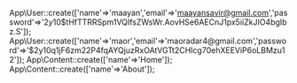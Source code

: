App\User::create(['name'=>'maayan','email'=>'maayansavir@gmail.com','password'=>'$2y$10$tHfTTRRSpm1VQIfsZWsWr.AovHSe6AECnJ1px5iiZkJIO4bgIbz.S']);
App\User::create(['name'=>'maor','email'=>'maoradar4@gmail.com','password'=>'$2y$10$q1jF6zm22P4fqAYQjuzRxOAtVGTt2CHIcg70ehXEEViP6oLBMzu12']);
App\Content::create(['name'=>'Home']);
App\Content::create(['name'=>'About']);

